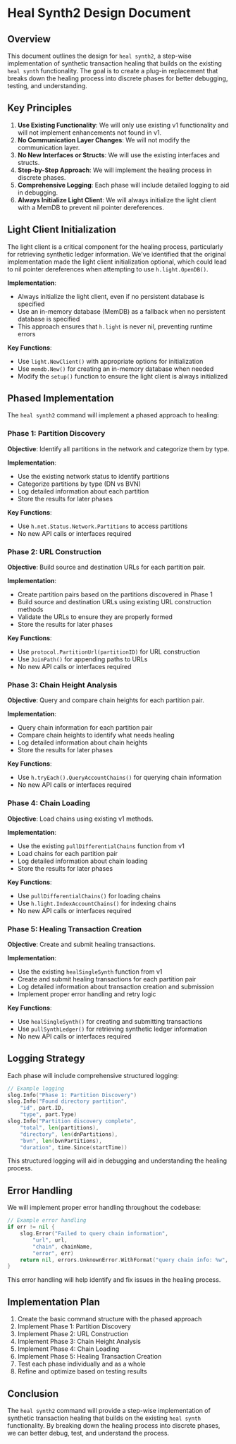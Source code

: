 # Heal Synth2 Design Document

## Overview

This document outlines the design for `heal synth2`, a step-wise implementation of synthetic transaction healing that builds on the existing `heal synth` functionality. The goal is to create a plug-in replacement that breaks down the healing process into discrete phases for better debugging, testing, and understanding.

## Key Principles

1. **Use Existing Functionality**: We will only use existing v1 functionality and will not implement enhancements not found in v1.
2. **No Communication Layer Changes**: We will not modify the communication layer.
3. **No New Interfaces or Structs**: We will use the existing interfaces and structs.
4. **Step-by-Step Approach**: We will implement the healing process in discrete phases.
5. **Comprehensive Logging**: Each phase will include detailed logging to aid in debugging.
6. **Always Initialize Light Client**: We will always initialize the light client with a MemDB to prevent nil pointer dereferences.

## Light Client Initialization

The light client is a critical component for the healing process, particularly for retrieving synthetic ledger information. We've identified that the original implementation made the light client initialization optional, which could lead to nil pointer dereferences when attempting to use `h.light.OpenDB()`.

**Implementation**:
- Always initialize the light client, even if no persistent database is specified
- Use an in-memory database (MemDB) as a fallback when no persistent database is specified
- This approach ensures that `h.light` is never nil, preventing runtime errors

**Key Functions**:
- Use `light.NewClient()` with appropriate options for initialization
- Use `memdb.New()` for creating an in-memory database when needed
- Modify the `setup()` function to ensure the light client is always initialized

## Phased Implementation

The `heal synth2` command will implement a phased approach to healing:

### Phase 1: Partition Discovery

**Objective**: Identify all partitions in the network and categorize them by type.

**Implementation**:
- Use the existing network status to identify partitions
- Categorize partitions by type (DN vs BVN)
- Log detailed information about each partition
- Store the results for later phases

**Key Functions**:
- Use `h.net.Status.Network.Partitions` to access partitions
- No new API calls or interfaces required

### Phase 2: URL Construction

**Objective**: Build source and destination URLs for each partition pair.

**Implementation**:
- Create partition pairs based on the partitions discovered in Phase 1
- Build source and destination URLs using existing URL construction methods
- Validate the URLs to ensure they are properly formed
- Store the results for later phases

**Key Functions**:
- Use `protocol.PartitionUrl(partitionID)` for URL construction
- Use `JoinPath()` for appending paths to URLs
- No new API calls or interfaces required

### Phase 3: Chain Height Analysis

**Objective**: Query and compare chain heights for each partition pair.

**Implementation**:
- Query chain information for each partition pair
- Compare chain heights to identify what needs healing
- Log detailed information about chain heights
- Store the results for later phases

**Key Functions**:
- Use `h.tryEach().QueryAccountChains()` for querying chain information
- No new API calls or interfaces required

### Phase 4: Chain Loading

**Objective**: Load chains using existing v1 methods.

**Implementation**:
- Use the existing `pullDifferentialChains` function from v1
- Load chains for each partition pair
- Log detailed information about chain loading
- Store the results for later phases

**Key Functions**:
- Use `pullDifferentialChains()` for loading chains
- Use `h.light.IndexAccountChains()` for indexing chains
- No new API calls or interfaces required

### Phase 5: Healing Transaction Creation

**Objective**: Create and submit healing transactions.

**Implementation**:
- Use the existing `healSingleSynth` function from v1
- Create and submit healing transactions for each partition pair
- Log detailed information about transaction creation and submission
- Implement proper error handling and retry logic

**Key Functions**:
- Use `healSingleSynth()` for creating and submitting transactions
- Use `pullSynthLedger()` for retrieving synthetic ledger information
- No new API calls or interfaces required

## Logging Strategy

Each phase will include comprehensive structured logging:

```go
// Example logging
slog.Info("Phase 1: Partition Discovery")
slog.Info("Found directory partition", 
    "id", part.ID, 
    "type", part.Type)
slog.Info("Partition discovery complete", 
    "total", len(partitions),
    "directory", len(dnPartitions),
    "bvn", len(bvnPartitions),
    "duration", time.Since(startTime))
```

This structured logging will aid in debugging and understanding the healing process.

## Error Handling

We will implement proper error handling throughout the codebase:

```go
// Example error handling
if err != nil {
    slog.Error("Failed to query chain information", 
        "url", url, 
        "chain", chainName, 
        "error", err)
    return nil, errors.UnknownError.WithFormat("query chain info: %w", err)
}
```

This error handling will help identify and fix issues in the healing process.

## Implementation Plan

1. Create the basic command structure with the phased approach
2. Implement Phase 1: Partition Discovery
3. Implement Phase 2: URL Construction
4. Implement Phase 3: Chain Height Analysis
5. Implement Phase 4: Chain Loading
6. Implement Phase 5: Healing Transaction Creation
7. Test each phase individually and as a whole
8. Refine and optimize based on testing results

## Conclusion

The `heal synth2` command will provide a step-wise implementation of synthetic transaction healing that builds on the existing `heal synth` functionality. By breaking down the healing process into discrete phases, we can better debug, test, and understand the process.
